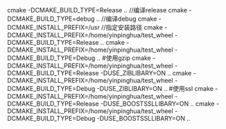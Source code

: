 cmake -DCMAKE_BUILD_TYPE=Release .. //编译release 
cmake -DCMAKE_BUILD_TYPE=debug .. //编译debug
cmake -DCMAKE_INSTALL_PREFIX=/usr //指定安装路径
cmake -DCMAKE_INSTALL_PREFIX=/home/yinpinghua/test_wheel -DCMAKE_BUILD_TYPE=Release .. 
cmake -DCMAKE_INSTALL_PREFIX=/home/yinpinghua/test_wheel -DCMAKE_BUILD_TYPE=Debug ..
#使用gzip
cmake -DCMAKE_INSTALL_PREFIX=/home/yinpinghua/test_wheel -DCMAKE_BUILD_TYPE=Release -DUSE_ZIBLIBARY=ON .. 
cmake -DCMAKE_INSTALL_PREFIX=/home/yinpinghua/test_wheel -DCMAKE_BUILD_TYPE=Debug -DUSE_ZIBLIBARY=ON  ..
#使用ssl
cmake -DCMAKE_INSTALL_PREFIX=/home/yinpinghua/test_wheel -DCMAKE_BUILD_TYPE=Release -DUSE_BOOSTSSLLIBARY=ON .. 
cmake -DCMAKE_INSTALL_PREFIX=/home/yinpinghua/test_wheel -DCMAKE_BUILD_TYPE=Debug -DUSE_BOOSTSSLLIBARY=ON ..